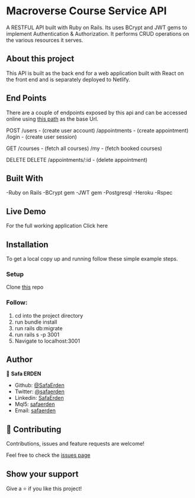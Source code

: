 # Macroverse Course Service API

A RESTFUL API built with Ruby on Rails. Its uses BCrypt and JWT gems to implement Authentication & Authorization. It performs CRUD operations on the various resources it serves.

## About this project

This API is built as the back end for a web application built with React on the front end and is separately deployed to Netlify.

## End Points
There are a couple of endpoints exposed by this api and can be accessed online using [this path](https://mysterious-sands-69986.herokuapp.com/) as the base Url.

POST
/users - (create user account)
/appointments - (create appointment)
/login - (create user session)

GET
/courses - (fetch all courses)
/my - (fetch booked courses)

DELETE
DELETE /appointments/:id - (delete appointment)

## Built With
-Ruby on Rails
-BCrypt gem
-JWT gem
-Postgresql
-Heroku
-Rspec

## Live Demo
For the full working application Click here

## Installation
To get a local copy up and running follow these simple example steps.

### Setup
Clone [this](https://github.com/SafaErden/Appointment-API) repo

### Follow:
1. cd into the project directory
2. run bundle install
3. run rails db:migrate
4. run rails s -p 3001
5. Navigate to localhost:3001


## Author

👤 **Safa ERDEN**

- Github: [@SafaErden](https://github.com/SafaErden)
- Twitter: [@safaerden](https://twitter.com/safaerden)
- Linkedin: [SafaErden](https://www.linkedin.com/in/safaerden/)
- Mql5: [safaerden](https://www.mql5.com/en/users/safaerden)
- Email: [safaerden](mailto:safaerden@gmail.com)


## 🤝 Contributing

Contributions, issues and feature requests are welcome!

Feel free to check the [issues page](https://github.com/SafaErden/Appointment-API/issues)

## Show your support

Give a ⭐️ if you like this project!
